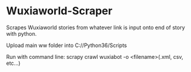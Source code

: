 # Wuxiaworld-Scraper
Scrapes Wuxiaworld stories from whatever link is input onto end of story with python.

Upload main ww folder into C://Python36/Scripts

Run with command line: scrapy crawl wuxiabot -o \<filename>(.xml, csv, etc...)
